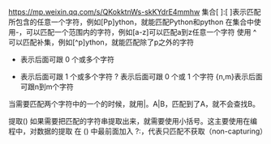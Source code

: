 https://mp.weixin.qq.com/s/QKokktnWs-skKYdrE4mmhw
集合[ ]:[ ]表示匹配所包含的任意一个字符，例如[Pp]ython，就能匹配Python和python
        在集合中使用-，可以匹配一个范围内的字符，例如[a-z]可以匹配a到z任意一个字符
        使用 ^ 可以匹配补集，例如[^p]ython，就能匹配除了p之外的字符

* 表示后面可跟 0 个或多个字符
+ 表示后面可跟 1 个或多个字符
? 表示后面可跟 0 个或 1 个字符
{n,m}表示后面可跟n到m个字符

当需要匹配两个字符中的一个的时候，就用|。A|B，匹配到了A，就不会查找B。

提取() 如果需要把匹配的字符串提取出来，就需要使用小括号。这主要使用在编程中，对数据的提取
在 () 中最前面加入 ?:，代表只匹配不获取（non-capturing）